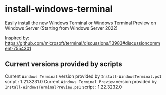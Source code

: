 # install-windows-terminal
Easily install the new Windows Terminal or Windows Terminal Preview on Windows Server (Starting from Windows Server 2022)

Inspired by: https://github.com/microsoft/terminal/discussions/13983#discussioncomment-7554301

## Current versions provided by scripts
Current `Windows Terminal` version provided by `Install-WindowsTerminal.ps1` script : 1.21.3231.0
Current `Windows Terminal Preview` version provided by `Install-WindowsTerminalPreview.ps1` script : 1.22.3232.0
